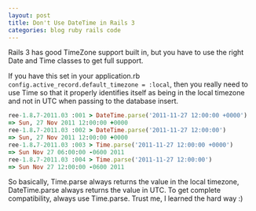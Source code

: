 ```yaml
---
layout: post
title: Don't Use DateTime in Rails 3
categories: blog ruby rails code
---
```

Rails 3 has good TimeZone support built in, but you have to use the right Date and Time classes to get full support.

If you have this set in your application.rb <code>config.active_record.default_timezone = :local</code>, then you really need to use Time so that it properly identifies itself as being in the local timezone and not in UTC when passing to the database insert.

``` ruby
ree-1.8.7-2011.03 :001 > DateTime.parse('2011-11-27 12:00:00 +0000')
=> Sun, 27 Nov 2011 12:00:00 +0000
ree-1.8.7-2011.03 :002 > DateTime.parse('2011-11-27 12:00:00')
=> Sun, 27 Nov 2011 12:00:00 +0000
ree-1.8.7-2011.03 :003 > Time.parse('2011-11-27 12:00:00 +0000')
=> Sun Nov 27 06:00:00 -0600 2011
ree-1.8.7-2011.03 :004 > Time.parse('2011-11-27 12:00:00')
=> Sun Nov 27 12:00:00 -0600 2011
```

So basically, Time.parse always returns the value in the local timezone, DateTime.parse always returns the value in UTC.  To get complete compatibility, always use Time.parse.  Trust me, I learned the hard way :)
